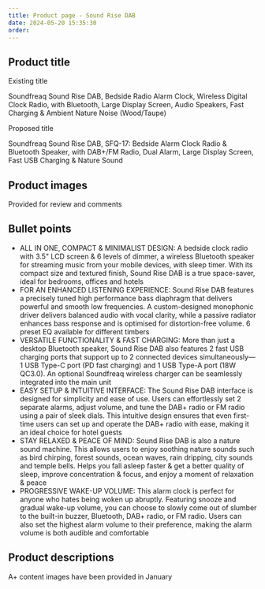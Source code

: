 ```yaml
---
title: Product page - Sound Rise DAB
date: 2024-05-20 15:35:30
order:
---
```


## Product title

Existing title

Soundfreaq Sound Rise DAB, Bedside Radio Alarm Clock, Wireless Digital Clock Radio, with Bluetooth, Large Display Screen, Audio Speakers, Fast Charging & Ambient Nature Noise (Wood/Taupe)

Proposed title

Soundfreaq Sound Rise DAB, SFQ-17: Bedside Alarm Clock Radio & Bluetooth Speaker, with DAB+/FM Radio, Dual Alarm, Large Display Screen, Fast USB Charging & Nature Sound

## Product images

Provided for review and comments

## Bullet points

- ALL IN ONE, COMPACT & MINIMALIST DESIGN: A bedside clock radio with 3.5" LCD screen & 6 levels of dimmer, a wireless Bluetooth speaker for streaming music from your mobile devices, with sleep timer. With its compact size and textured finish, Sound Rise DAB is a true space-saver, ideal for bedrooms, offices and hotels
- FOR AN ENHANCED LISTENING EXPERIENCE: Sound Rise DAB features a precisely tuned high performance bass diaphragm that delivers powerful and smooth low frequencies. A custom-designed monophonic driver delivers balanced audio with vocal clarity, while a passive radiator enhances bass response and is optimised for distortion-free volume. 6 preset EQ available for different timbers
- VERSATILE FUNCTIONALITY & FAST CHARGING: More than just a desktop Bluetooth speaker, Sound Rise DAB also features 2 fast USB charging ports that support up to 2 connected devices simultaneously—1 USB Type-C port (PD fast charging) and 1 USB Type-A port (18W QC3.0). An optional Soundfreaq wireless charger can be seamlessly integrated into the main unit
- EASY SETUP & INTUITIVE INTERFACE: The Sound Rise DAB interface is designed for simplicity and ease of use. Users can effortlessly set 2 separate alarms, adjust volume, and tune the DAB+ radio or FM radio using a pair of sleek dials. This intuitive design ensures that even first-time users can set up and operate the DAB+ radio with ease, making it an ideal choice for hotel guests
- STAY RELAXED & PEACE OF MIND: Sound Rise DAB is also a nature sound machine. This allows users to enjoy soothing nature sounds such as bird chirping, forest sounds, ocean waves, rain dripping, city sounds and temple bells. Helps you fall asleep faster & get a better quality of sleep, improve concentration & focus, and enjoy a moment of relaxation & peace
- PROGRESSIVE WAKE-UP VOLUME: This alarm clock is perfect for anyone who hates being woken up abruptly. Featuring snooze and gradual wake-up volume, you can choose to slowly come out of slumber to the built-in buzzer, Bluetooth, DAB+ radio, or FM radio. Users can also set the highest alarm volume to their preference, making the alarm volume is both audible and comfortable

## Product descriptions

A+ content images have been provided in January
